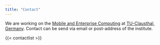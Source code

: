 ```yaml
---
title: "Contact"
---
```

We are working on the [Mobile and Enterprise Computing](http://meclab.in.tu-clausthal.de/) at [TU-Clausthal, Germany](http://tu-clausthal.de). Contact can be send via email or post-address of the institute.

{{< contactlist >}}
